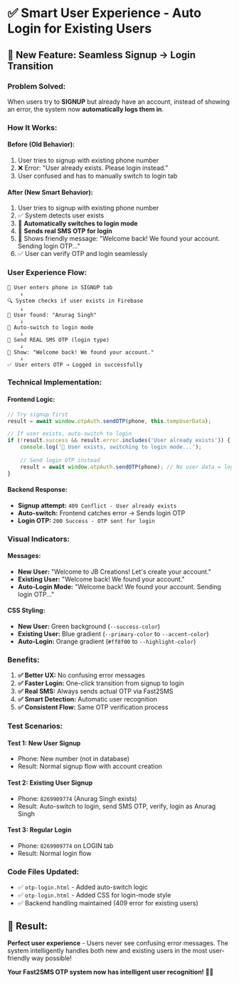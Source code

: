 # ✅ Smart User Experience - Auto Login for Existing Users

## 🎯 **New Feature: Seamless Signup → Login Transition**

### **Problem Solved:**
When users try to **SIGNUP** but already have an account, instead of showing an error, the system now **automatically logs them in**.

### **How It Works:**

#### **Before (Old Behavior):**
1. User tries to signup with existing phone number
2. ❌ Error: "User already exists. Please login instead."
3. User confused and has to manually switch to login tab

#### **After (New Smart Behavior):**
1. User tries to signup with existing phone number  
2. ✅ System detects user exists
3. 🔄 **Automatically switches to login mode**
4. 📱 **Sends real SMS OTP for login**
5. 💬 Shows friendly message: "Welcome back! We found your account. Sending login OTP..."
6. ✅ User can verify OTP and login seamlessly

### **User Experience Flow:**

```
📱 User enters phone in SIGNUP tab
    ↓
🔍 System checks if user exists in Firebase
    ↓
👤 User found: "Anurag Singh"
    ↓
🔄 Auto-switch to login mode
    ↓
📨 Send REAL SMS OTP (login type)
    ↓
💬 Show: "Welcome back! We found your account."
    ↓
✅ User enters OTP → Logged in successfully
```

### **Technical Implementation:**

#### **Frontend Logic:**
```javascript
// Try signup first
result = await window.otpAuth.sendOTP(phone, this.tempUserData);

// If user exists, auto-switch to login
if (!result.success && result.error.includes('User already exists')) {
    console.log('👤 User exists, switching to login mode...');
    
    // Send login OTP instead
    result = await window.otpAuth.sendOTP(phone); // No user data = login mode
}
```

#### **Backend Response:**
- **Signup attempt:** `409 Conflict - User already exists`
- **Auto-switch:** Frontend catches error → Sends login OTP
- **Login OTP:** `200 Success - OTP sent for login`

### **Visual Indicators:**

#### **Messages:**
- **New User:** "Welcome to JB Creations! Let's create your account."
- **Existing User:** "Welcome back! We found your account."
- **Auto-Login Mode:** "Welcome back! We found your account. Sending login OTP..."

#### **CSS Styling:**
- **New User:** Green background (`--success-color`)
- **Existing User:** Blue gradient (`--primary-color` to `--accent-color`)
- **Auto-Login:** Orange gradient (`#ff8f00` to `--highlight-color`)

### **Benefits:**

1. **✅ Better UX:** No confusing error messages
2. **✅ Faster Login:** One-click transition from signup to login
3. **✅ Real SMS:** Always sends actual OTP via Fast2SMS
4. **✅ Smart Detection:** Automatic user recognition
5. **✅ Consistent Flow:** Same OTP verification process

### **Test Scenarios:**

#### **Test 1: New User Signup**
- Phone: New number (not in database)
- Result: Normal signup flow with account creation

#### **Test 2: Existing User Signup** 
- Phone: `8269909774` (Anurag Singh exists)
- Result: Auto-switch to login, send SMS OTP, verify, login as Anurag Singh

#### **Test 3: Regular Login**
- Phone: `8269909774` on LOGIN tab
- Result: Normal login flow

### **Code Files Updated:**
- ✅ `otp-login.html` - Added auto-switch logic
- ✅ `otp-login.html` - Added CSS for login-mode style
- ✅ Backend handling maintained (409 error for existing users)

## 🎉 **Result:**
**Perfect user experience** - Users never see confusing error messages. The system intelligently handles both new and existing users in the most user-friendly way possible!

**Your Fast2SMS OTP system now has intelligent user recognition! 🧠✨**